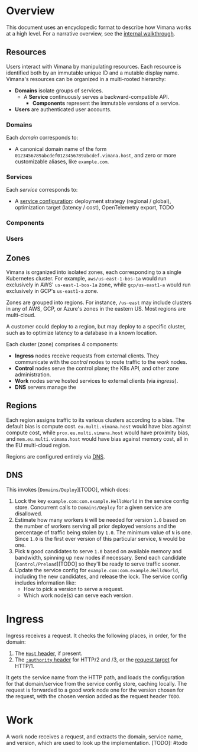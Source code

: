 # Overview

This document uses an encyclopedic format
to describe how Vimana works at a high level.
For a narrative overview,
see the [internal walkthrough](internal-walkthrough.md).

## Resources

Users interact with Vimana by manipulating resources.
Each resource is identified both by an immutable unique ID
and a mutable display name.
Vimana's resources can be organized in a multi-rooted hierarchy:

- **Domains** isolate groups of services.
  - A **Service** continuously serves a backward-compatible API.
    - **Components** represent the immutable versions of a service.
- **Users** are authenticated user accounts.

### Domains

Each *domain* corresponds to:

- A canonical domain name of the form `0123456789abcdef0123456789abcdef.vimana.host`,
  and zero or more customizable aliases, like `example.com`.

### Services

Each *service* corresponds to:

- A [service configuration](TODO):
  deployment strategy (regional / global),
  optimization target (latency / cost),
  OpenTelemetry export,
  TODO

### Components

### Users

## Zones

Vimana is organized into isolated zones,
each corresponding to a single Kubernetes cluster.
For example, `aws/us-east-1-bos-1a`
would run exclusively in AWS' `us-east-1-bos-1a` zone,
while `gcp/us-east1-a`
would run exclusively in GCP's `us-east1-a` zone.

Zones are grouped into regions.
For instance, `/us-east`
may include clusters in any of AWS, GCP, or Azure's zones in the eastern US.
Most regions are multi-cloud.

A customer could deploy to a region,
but may deploy to a specific cluster,
such as to optimize latency to a database in a known location.

Each cluster (zone) comprises 4 components:

- **Ingress** nodes receive requests from external clients.
  They communicate with the *control* nodes
  to route traffic to the *work* nodes.
- **Control** nodes serve the control plane;
  the K8s API, and other zone administration.
- **Work** nodes serve hosted services to external clients
  (via *ingress*).
- **DNS** servers manage the

## Regions

Each region assigns traffic to its various clusters
according to a bias.
The default bias is compute cost.
`eu.multi.vimana.host` would have bias against compute cost,
while `prox.eu.multi.vimana.host` would have proximity bias,
and `mem.eu.multi.vimana.host` would have bias against memory cost,
all in the EU multi-cloud region.

Regions are configured entirely via [DNS](#dns).

## DNS

This invokes [`Domains/Deploy`][TODO], which does:

1. Lock the key `example.com:com.example.HelloWorld` in the service config store.
   Concurrent calls to `Domains/Deploy` for a given service are disallowed.
2. Estimate how many workers `N` will be needed for version `1.0`
   based on the number of workers serving all prior deployed versions
   and the percentage of traffic being stolen by `1.0`.
   The minimum value of `N` is one.
   Since `1.0` is the first ever version of this particular service,
   `N` would be one.
3. Pick `N` good candidates to serve `1.0`
   based on available memory and bandwidth,
   spinning up new nodes if necessary.
   Send each candidate [`Control/Preload`][TODO]
   so they'll be ready to serve traffic sooner.
4. Update the service config for `example.com:com.example.HelloWorld`,
   including the new candidates, and release the lock.
   The service config includes information like:
   - How to pick a version to serve a request.
   - Which work node(s) can serve each version.

# Ingress

Ingress receives a request.
It checks the following places, in order, for the domain:

1. The [`Host` header], if present.
2. The [`:authority` header] for HTTP/2 and /3,
   or the [request target] for HTTP/1.

[`Host` header]: https://developer.mozilla.org/en-US/docs/Web/HTTP/Headers/host
[`:authority` header]: https://github.com/grpc/grpc/blob/master/doc/PROTOCOL-HTTP2.md#protocol
[request target]: https://developer.mozilla.org/en-US/docs/Web/HTTP/Messages#request_line

It gets the service name from the HTTP path,
and loads the configuration for that domain/service from the service config store,
caching locally.
The request is forwarded to a good work node one
for the version chosen for the request,
with the chosen version added as the request header `TODO`.

# Work

A work node receives a request,
and extracts the domain, service name, and version,
which are used to look up the implementation.
[TODO]: #todo
